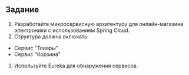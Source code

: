 ## Задание

1. Разработайте микросервисную архитектуру для онлайн-магазина электроники с использованием Spring Cloud. 
2. Структура должна включать:
* Сервис "Товары"
* Сервис "Корзина" 
3. Используйте Eureka для обнаружения сервисов.
